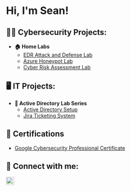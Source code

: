 <h1>Hi, I'm Sean! </h1>

<h2>👨‍💻 Cybersecurity Projects:</h2>

- <b> 🏠 Home Labs</b>
  - [EDR Attack and Defense Lab](https://github.com/seanmarcus1/EDR-Attack-and-Defend)
  - [Azure Honeypot Lab](https://github.com/seanmarcus1/Azure-Honeypot-Live-Attack-Visualization)
  - [Cyber Risk Assessment Lab](https://github.com/seanmarcus1/Cyber-Risk-Assessment-Lab)

<h2>🖥️ IT Projects:</h2>

- <b> 🔑 Active Directory Lab Series</b>
  - [Active Directory Setup](https://github.com/seanmarcus1/Active-Directory-Lab)
  - [Jira Ticketing System](https://github.com/seanmarcus1/Jira-Ticketing-System)

<h2>📄 Certifications</h2>

- [Google Cybersecurity Professional Certificate](https://www.credly.com/badges/7d862c4b-8338-4990-abfc-bcfef63cb150/public_url)

<h2> 🤳 Connect with me:</h2>


[<img align="left" alt="SeanMarcus | LinkedIn" width="22px" src="https://cdn.jsdelivr.net/npm/simple-icons@v3/icons/linkedin.svg" />][linkedin]



[linkedin]: https://linkedin.com/in/seanmarcus

<!--
**joshmadakor1/joshmadakor1** is a ✨ _special_ ✨ repository because its `README.md` (this file) appears on your GitHub profile.

Here are some ideas to get you started:

- 🔭 I’m currently working on ...
- 🌱 I’m currently learning ...
- 👯 I’m looking to collaborate on ...
- 🤔 I’m looking for help with ...
- 💬 Ask me about ...
- 📫 How to reach me: ...
- 😄 Pronouns: ...
- ⚡ Fun fact: ...
-->
